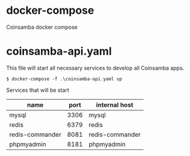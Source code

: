 # docker-compose

Coinsamba docker compose

# coinsamba-api.yaml

This file will start all necessary services to develop all Coinsamba apps.

`$ docker-compose -f .\coinsamba-api.yaml up`

Services that will be start

| name            | port | internal host   |
| --------------- | ---- | --------------- |
| mysql           | 3306 | mysql           |
| redis           | 6379 | redis           |
| redis-commander | 8081 | redis-commander |
| phpmyadmin      | 8181 | phpmyadmin      |
